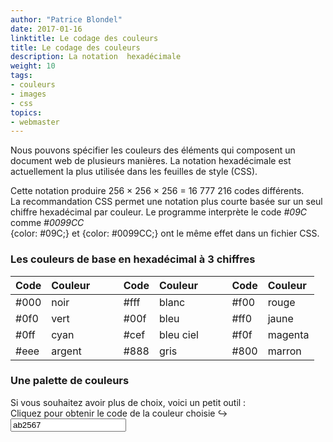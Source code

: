 ```yaml
---
author: "Patrice Blondel"
date: 2017-01-16
linktitle: Le codage des couleurs
title: Le codage des couleurs
description: La notation  hexadécimale
weight: 10
tags: 
- couleurs
- images
- css
topics:
- webmaster
---
```


Nous pouvons spécifier les couleurs des éléments qui composent un document web de plusieurs manières. 
La notation hexadécimale est actuellement la plus utilisée  dans les feuilles de style (CSS).

<!--more-->

Cette notation  produire 256 × 256 × 256 = 16 777 216 codes différents.  
La recommandation CSS permet une notation plus courte basée sur un seul chiffre hexadécimal par couleur. 
Le programme interprète le code *#09C* comme *#0099CC*    
{color: #09C;} et {color: #0099CC;} ont le même effet dans un fichier CSS.

### Les couleurs de base en hexadécimal à 3 chiffres

Code | Couleur | &nbsp; &nbsp; &nbsp; | Code | Couleur | &nbsp; &nbsp; &nbsp; | Code | Couleur
| :--- | :--- | :--- |:--- | :--- | :---| :--- | :--- |
#000 | noir | &nbsp; | #fff | blanc | &nbsp; | #f00 | rouge
#0f0 | vert | &nbsp; | #00f | bleu | &nbsp; | #ff0 | jaune
#0ff | cyan | &nbsp; | #cef | bleu ciel | &nbsp; | #f0f | magenta
#eee | argent | &nbsp; | #888 | gris | &nbsp; | #800 | marron


<script src="/js/jscolor.js"></script>

### Une palette de couleurs
Si vous souhaitez avoir plus de choix, voici un petit outil :     
Cliquez pour obtenir le code de la couleur choisie &#8618;  <input class="jscolor" value="ab2567">

